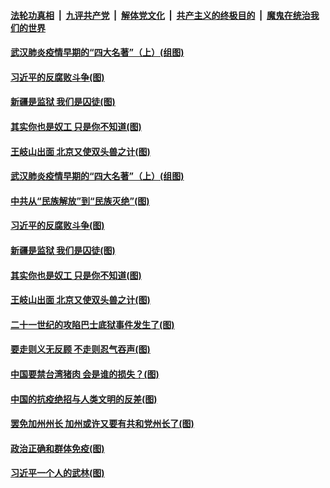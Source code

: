 ####  [法轮功真相](../../../../basic/blob/master/README.md?t=02021431) &nbsp;|&nbsp; [九评共产党](../../../../9ping.md/blob/master/README.md?t=02021431) &nbsp;|&nbsp; [解体党文化](../../../../jtdwh.md/blob/master/README.md?t=02021431)  &nbsp;|&nbsp; [共产主义的终极目的](../../../../gczydzjmd.md/blob/master/README.md?t=02021431) &nbsp;|&nbsp; [魔鬼在统治我们的世界](../../../../mgztzwmdsj.md/blob/master/README.md?t=02021431) 


#### [武汉肺炎疫情早期的“四大名著”（上）(组图)](../pages/p4/961115.md?t=02021431) 

#### [习近平的反腐败斗争(图)](../pages/p4/961109.md?t=02021431) 

#### [新疆是监狱 我们是囚徒(图)](../pages/p4/961103.md?t=02021431) 

#### [其实你也是奴工 只是你不知道(图)](../pages/p4/961102.md?t=02021431) 

#### [王岐山出面 北京又使双头兽之计(图)](../pages/p4/960993.md?t=02021431) 




#### [武汉肺炎疫情早期的“四大名著”（上）(组图)](../pages/p4/961115.md?t=02021431) 

#### [中共从“民族解放”到“民族灭绝”(图)](../pages/p4/961110.md?t=02021431) 

#### [习近平的反腐败斗争(图)](../pages/p4/961109.md?t=02021431) 

#### [新疆是监狱 我们是囚徒(图)](../pages/p4/961103.md?t=02021431) 

#### [其实你也是奴工 只是你不知道(图)](../pages/p4/961102.md?t=02021431) 

#### [王岐山出面 北京又使双头兽之计(图)](../pages/p4/960993.md?t=02021431) 


#### [二十一世纪的攻陷巴士底狱事件发生了(图)](../pages/p4/960996.md?t=02021431) 

#### [要走则义无反顾 不走则忍气吞声(图)](../pages/p4/960988.md?t=02021431) 

#### [中国要禁台湾猪肉 会是谁的损失？(图)](../pages/p4/960981.md?t=02021431) 

#### [中国的抗疫绝招与人类文明的反差(图)](../pages/p4/960970.md?t=02021431) 

#### [罢免加州州长 加州或许又要有共和党州长了(图)](../pages/p4/960966.md?t=02021431) 

#### [政治正确和群体免疫(图)](../pages/p4/960965.md?t=02021431) 




#### [习近平一个人的武林(图)](../pages/p4/960869.md?t=02021431) 

